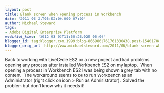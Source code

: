 ```yaml
---
layout: post
title: Blank screen when opening process in Workbench
date: '2011-06-21T03:52:00.000-07:00'
author: Michael Steward
tags:
- Adobe Digital Enterprise Platform
modified_time: '2012-03-03T11:38:26.025-08:00'
blogger_id: tag:blogger.com,1999:blog-8669861761761330438.post-1540170869048246212
blogger_orig_url: http://www.michaelsteward.com/2011/06/blank-screen-when-opening-process-in.html
---
```


Back to working with LiveCycle ES2 on a new project and had problems opening any process after installed Workbench ES2 on my laptop.  When opening a process in Workbench ES2 I was being shown a grey tab with no content.  The workaround seems to be to run Workbench as an Administrator (right click on icon > Run as Administrator).  Solved the problem but don't know why it needs it!